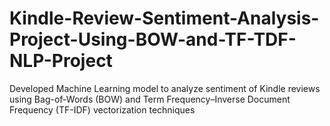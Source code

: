 # Kindle-Review-Sentiment-Analysis-Project-Using-BOW-and-TF-TDF-NLP-Project
Developed Machine Learning model to analyze sentiment of Kindle reviews using Bag-of-Words (BOW) and Term Frequency–Inverse Document Frequency (TF-IDF) vectorization techniques
